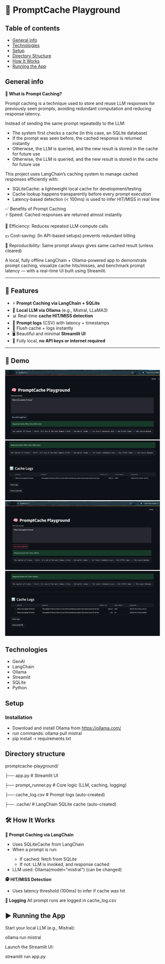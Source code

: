 # 🧠 PromptCache Playground

## Table of contents
* [General info](#general-info)
* [Technologies](#technologies)
* [Setup](#setup).
* [Directory Structure](#directory-structure)
* [How It Works](#how-it-works)
* [Running the App](#running-the-app)

## General info
<b>🧠 What is Prompt Caching?</b>

Prompt caching is a technique used to store and reuse LLM responses for previously seen prompts, avoiding redundant computation and reducing response latency.

Instead of sending the same prompt repeatedly to the LLM:
<ul>
    <li>The system first checks a cache (in this case, an SQLite database)</li>
    <li>If the prompt was seen before, the cached response is returned instantly</li>
    <li>Otherwise, the LLM is queried, and the new result is stored in the cache for future use</li>
    <li>Otherwise, the LLM is queried, and the new result is stored in the cache for future use</li>
</ul>

This project uses LangChain’s caching system to manage cached responses efficiently with:
<ul>
    <li>SQLiteCache: a lightweight local cache for development/testing</li>
    <li>Cache lookup happens transparently before every prompt execution</li>
    <li>Latency-based detection (< 100ms) is used to infer HIT/MISS in real time</li>
</ul>

✅ Benefits of Prompt Caching<br>
⚡ Speed: Cached responses are returned almost instantly

🧠 Efficiency: Reduces repeated LLM compute calls

💵 Cost-saving: (In API-based setups) prevents redundant billing

🔁 Reproducibility: Same prompt always gives same cached result (unless cleared)

A local, fully offline LangChain + Ollama-powered app to demonstrate prompt caching, visualize cache hits/misses, and benchmark prompt latency — with a real-time UI built using Streamlit.

---

## 🚀 Features

- ⚡ **Prompt Caching via LangChain + SQLite**
- 🧠 **Local LLM via Ollama** (e.g., Mistral, LLaMA3)
- 📊 Real-time **cache HIT/MISS detection**
- 📝 **Prompt logs** (CSV) with latency + timestamps
- 🧹 Flush cache + logs instantly
- 🖥️ Beautiful and minimal **Streamlit UI**
- 🔁 Fully local, **no API keys or internet required**

---

## 📸 Demo

![App Demo](assets/demo/caching1.PNG)
![App Demo](assets/demo/caching2.PNG)
![App Demo](assets/demo/caching3.PNG)
![App Demo](assets/demo/caching4.PNG)

## Technologies
* GenAI
* LangChain
* Ollama
* Streamlit
* SQLite
* Python

## Setup
### Installation 
* Download and install Ollama from https://ollama.com/
* run commands: 
    ollama pull mistral
* pip install -r requirements.txt

## Directory structure
promptcache-playground/

├── app.py                  # Streamlit UI

├── prompt_runner.py        # Core logic (LLM, caching, logging)

├── cache_log.csv           # Prompt logs (auto-created)

├── .cache/                 # LangChain SQLite cache (auto-created)

## 🛠️ How It Works
<b>🔁 Prompt Caching via LangChain</b>
<ul>
    <li>Uses SQLiteCache from LangChain</li>
    <li>When a prompt is run:</li>
    <ul>
        <li>If cached: fetch from SQLite</li>
        <li>If not: LLM is invoked, and response cached</li>
    </ul>
    <li>LLM used: Ollama(model="mistral") (can be changed)</li>
</ul>

<b>🕵️ HIT/MISS Detection</b>
<ul>
    <li>Uses latency threshold (100ms) to infer if cache was hit</li>
    
</ul>

<b>📝 Logging</b>
All prompt runs are logged in cache_log.csv

## ▶️ Running the App
Start your local LLM (e.g., Mistral): 

ollama run mistral

Launch the Streamlit UI:

streamlit run app.py

